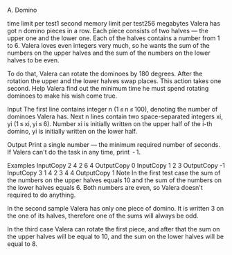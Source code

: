 A. Domino

time limit per test1 second
memory limit per test256 megabytes
Valera has got n domino pieces in a row. Each piece consists of two halves — the upper one and the lower one. Each of the halves contains a number from 1 to 6. Valera loves even integers very much, so he wants the sum of the numbers on the upper halves and the sum of the numbers on the lower halves to be even.

To do that, Valera can rotate the dominoes by 180 degrees. After the rotation the upper and the lower halves swap places. This action takes one second. Help Valera find out the minimum time he must spend rotating dominoes to make his wish come true.

Input
The first line contains integer n (1 ≤ n ≤ 100), denoting the number of dominoes Valera has. Next n lines contain two space-separated integers xi, yi (1 ≤ xi, yi ≤ 6). Number xi is initially written on the upper half of the i-th domino, yi is initially written on the lower half.

Output
Print a single number — the minimum required number of seconds. If Valera can't do the task in any time, print  - 1.

Examples
InputCopy
2
4 2
6 4
OutputCopy
0
InputCopy
1
2 3
OutputCopy
-1
InputCopy
3
1 4
2 3
4 4
OutputCopy
1
Note
In the first test case the sum of the numbers on the upper halves equals 10 and the sum of the numbers on the lower halves equals 6. Both numbers are even, so Valera doesn't required to do anything.

In the second sample Valera has only one piece of domino. It is written 3 on the one of its halves, therefore one of the sums will always be odd.

In the third case Valera can rotate the first piece, and after that the sum on the upper halves will be equal to 10, and the sum on the lower halves will be equal to 8.

